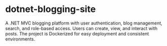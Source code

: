 # dotnet-blogging-site
A .NET MVC blogging platform with user authentication, blog management, search, and role-based access. Users can create, view, and interact with posts. The project is Dockerized for easy deployment and consistent environments.
